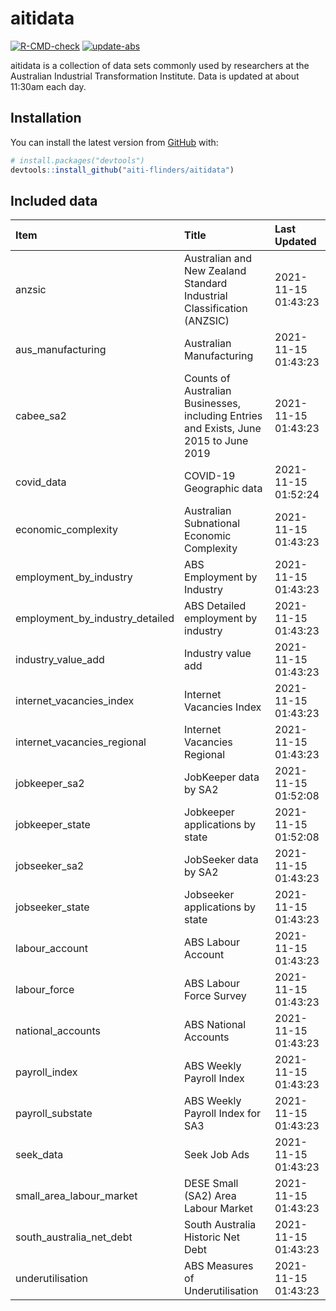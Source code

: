 
<!-- README.md is generated from README.Rmd. Please edit that file -->

# aitidata

<!-- badges: start -->

[![R-CMD-check](https://github.com/aiti-flinders/aitidata/actions/workflows/R-CMD-check.yaml/badge.svg)](https://github.com/aiti-flinders/aitidata/actions/workflows/R-CMD-check.yaml)
[![update-abs](https://github.com/aiti-flinders/aitidata/workflows/update-abs/badge.svg)](https://github.com/aiti-flinders/aitidata/actions)
<!-- badges: end -->

aitidata is a collection of data sets commonly used by researchers at
the Australian Industrial Transformation Institute. Data is updated at
about 11:30am each day.

## Installation

You can install the latest version from [GitHub](https://github.com/)
with:

``` r
# install.packages("devtools")
devtools::install_github("aiti-flinders/aitidata")
```

## Included data

| Item                               | Title                                                                                 | Last Updated        |
| :--------------------------------- | :------------------------------------------------------------------------------------ | :------------------ |
| anzsic                             | Australian and New Zealand Standard Industrial Classification (ANZSIC)                | 2021-11-15 01:43:23 |
| aus\_manufacturing                 | Australian Manufacturing                                                              | 2021-11-15 01:43:23 |
| cabee\_sa2                         | Counts of Australian Businesses, including Entries and Exists, June 2015 to June 2019 | 2021-11-15 01:43:23 |
| covid\_data                        | COVID-19 Geographic data                                                              | 2021-11-15 01:52:24 |
| economic\_complexity               | Australian Subnational Economic Complexity                                            | 2021-11-15 01:43:23 |
| employment\_by\_industry           | ABS Employment by Industry                                                            | 2021-11-15 01:43:23 |
| employment\_by\_industry\_detailed | ABS Detailed employment by industry                                                   | 2021-11-15 01:43:23 |
| industry\_value\_add               | Industry value add                                                                    | 2021-11-15 01:43:23 |
| internet\_vacancies\_index         | Internet Vacancies Index                                                              | 2021-11-15 01:43:23 |
| internet\_vacancies\_regional      | Internet Vacancies Regional                                                           | 2021-11-15 01:43:23 |
| jobkeeper\_sa2                     | JobKeeper data by SA2                                                                 | 2021-11-15 01:52:08 |
| jobkeeper\_state                   | Jobkeeper applications by state                                                       | 2021-11-15 01:52:08 |
| jobseeker\_sa2                     | JobSeeker data by SA2                                                                 | 2021-11-15 01:43:23 |
| jobseeker\_state                   | Jobseeker applications by state                                                       | 2021-11-15 01:43:23 |
| labour\_account                    | ABS Labour Account                                                                    | 2021-11-15 01:43:23 |
| labour\_force                      | ABS Labour Force Survey                                                               | 2021-11-15 01:43:23 |
| national\_accounts                 | ABS National Accounts                                                                 | 2021-11-15 01:43:23 |
| payroll\_index                     | ABS Weekly Payroll Index                                                              | 2021-11-15 01:43:23 |
| payroll\_substate                  | ABS Weekly Payroll Index for SA3                                                      | 2021-11-15 01:43:23 |
| seek\_data                         | Seek Job Ads                                                                          | 2021-11-15 01:43:23 |
| small\_area\_labour\_market        | DESE Small (SA2) Area Labour Market                                                   | 2021-11-15 01:43:23 |
| south\_australia\_net\_debt        | South Australia Historic Net Debt                                                     | 2021-11-15 01:43:23 |
| underutilisation                   | ABS Measures of Underutilisation                                                      | 2021-11-15 01:43:23 |
